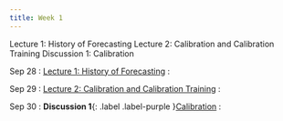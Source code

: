 ```yaml
---
title: Week 1
---
```


Lecture 1: History of Forecasting
Lecture 2: Calibration and Calibration Training
Discussion 1: Calibration


Sep 28
: [Lecture 1: History of Forecasting](#)
  :

Sep 29
: [Lecture 2: Calibration and Calibration Training](#)
  :

Sep 30
: **Discussion 1**{: .label .label-purple }[Calibration](#)
  :